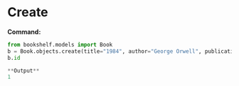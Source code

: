 # Create

**Command:**
```python
from bookshelf.models import Book
b = Book.objects.create(title="1984", author="George Orwell", publication_year=1949)
b.id

**Output**
1
